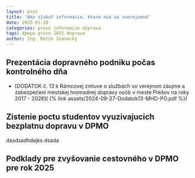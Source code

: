 ```yaml
---
layout: post
title: "Ako získať informácie, ktoré nie sú zverejnené"
date: 2025-01-20
categories: pravo informacie doprava
tags: dpmpo právo 2025 doprava
author: Ing. Matúš Ivanecký
---
```


## Prezentácia dopravného podniku počas kontrolného dňa

- [DODATOK č. 13 k Rámcovej zmluve o službách vo verejnom záujme a zabezpečení mestskej hromadnej dopravy osôb v meste Prešov na roky 2017 - 2026]( {% link assets/2024-09-27-Dodatok13-MHD-PO.pdf %})





## Zistenie poctu studentov vyuzivajucich bezplatnu dopravu v DPMO

dasdsadhdajks  dsada


## Podklady pre zvyšovanie cestovného v DPMO pre rok 2025


